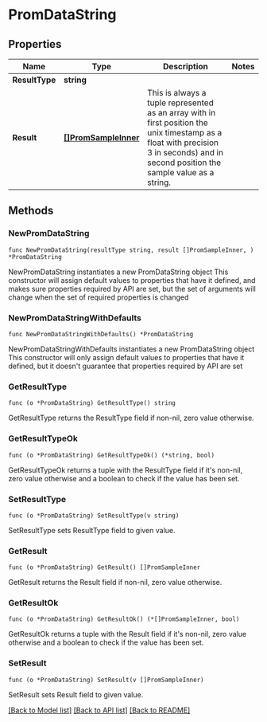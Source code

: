 # PromDataString

## Properties

Name | Type | Description | Notes
------------ | ------------- | ------------- | -------------
**ResultType** | **string** |  | 
**Result** | [**[]PromSampleInner**](PromSampleInner.md) | This is always a tuple represented as an array with in first position the unix timestamp as  a float with precision 3 in seconds) and in second position the sample value as a string.  | 

## Methods

### NewPromDataString

`func NewPromDataString(resultType string, result []PromSampleInner, ) *PromDataString`

NewPromDataString instantiates a new PromDataString object
This constructor will assign default values to properties that have it defined,
and makes sure properties required by API are set, but the set of arguments
will change when the set of required properties is changed

### NewPromDataStringWithDefaults

`func NewPromDataStringWithDefaults() *PromDataString`

NewPromDataStringWithDefaults instantiates a new PromDataString object
This constructor will only assign default values to properties that have it defined,
but it doesn't guarantee that properties required by API are set

### GetResultType

`func (o *PromDataString) GetResultType() string`

GetResultType returns the ResultType field if non-nil, zero value otherwise.

### GetResultTypeOk

`func (o *PromDataString) GetResultTypeOk() (*string, bool)`

GetResultTypeOk returns a tuple with the ResultType field if it's non-nil, zero value otherwise
and a boolean to check if the value has been set.

### SetResultType

`func (o *PromDataString) SetResultType(v string)`

SetResultType sets ResultType field to given value.


### GetResult

`func (o *PromDataString) GetResult() []PromSampleInner`

GetResult returns the Result field if non-nil, zero value otherwise.

### GetResultOk

`func (o *PromDataString) GetResultOk() (*[]PromSampleInner, bool)`

GetResultOk returns a tuple with the Result field if it's non-nil, zero value otherwise
and a boolean to check if the value has been set.

### SetResult

`func (o *PromDataString) SetResult(v []PromSampleInner)`

SetResult sets Result field to given value.



[[Back to Model list]](../README.md#documentation-for-models) [[Back to API list]](../README.md#documentation-for-api-endpoints) [[Back to README]](../README.md)


